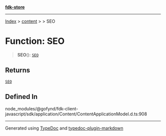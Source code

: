 [**fdk-store**](../../../README.md)
***

[Index](../../../API.md) > [content](../../README.md) > [<internal>](../README.md) > SEO

# Function: SEO

> **SEO**(): [`SEO`](../type-aliases/type-alias.SEO.md)

## Returns

[`SEO`](../type-aliases/type-alias.SEO.md)

## Defined In

node\_modules/@gofynd/fdk-client-javascript/sdk/application/Content/ContentApplicationModel.d.ts:908

***
Generated using [TypeDoc](https://typedoc.org/) and [typedoc-plugin-markdown](https://www.npmjs.com/package/typedoc-plugin-markdown)
